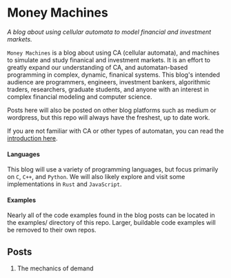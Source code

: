 # Money Machines

*A blog about using cellular automata to model financial and investment markets.*

`Money Machines` is a blog about using CA (cellular automata), and machines to simulate and study finanical and investment markets. It is an effort to greatly expand our understanding of CA, and automatan-based programming in complex, dynamic, finanical systems. This blog's intended audience are programmers, engineers, investment bankers, algorithmic traders, researchers, graduate students, and anyone with an interest in complex financial modeling and computer science. 

Posts here will also be posted on other blog platforms such as medium or wordpress, but this repo will always have the freshest, up to date work.

If you are not familiar with CA or other types of automatan, you can read the [introduction here](/introduction.md).

#### Languages

This blog will use a variety of programming languages, but focus primarily on `C`, `C++`, and `Python`. We will also likely explore and visit some implementations in `Rust` and `JavaScript`.

#### Examples

Nearly all of the code examples found in the blog posts can be located in the examples/ directory of this repo. Larger, buildable code examples will be removed to their own repos.


## Posts

1. The mechanics of demand
